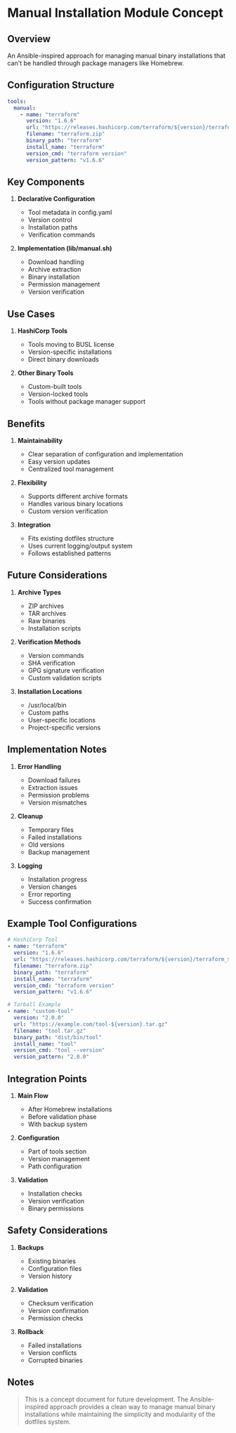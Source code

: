 # Manual Installation Module Concept

## Overview

An Ansible-inspired approach for managing manual binary installations that can't be handled through package managers like Homebrew.

## Configuration Structure

```yaml
tools:
  manual:
    - name: "terraform"
      version: "1.6.6"
      url: "https://releases.hashicorp.com/terraform/${version}/terraform_${version}_darwin_amd64.zip"
      filename: "terraform.zip"
      binary_path: "terraform"
      install_name: "terraform"
      version_cmd: "terraform version"
      version_pattern: "v1.6.6"
```

## Key Components

1. **Declarative Configuration**
   - Tool metadata in config.yaml
   - Version control
   - Installation paths
   - Verification commands

2. **Implementation (lib/manual.sh)**
   - Download handling
   - Archive extraction
   - Binary installation
   - Permission management
   - Version verification

## Use Cases

1. **HashiCorp Tools**
   - Tools moving to BUSL license
   - Version-specific installations
   - Direct binary downloads

2. **Other Binary Tools**
   - Custom-built tools
   - Version-locked tools
   - Tools without package manager support

## Benefits

1. **Maintainability**
   - Clear separation of configuration and implementation
   - Easy version updates
   - Centralized tool management

2. **Flexibility**
   - Supports different archive formats
   - Handles various binary locations
   - Custom version verification

3. **Integration**
   - Fits existing dotfiles structure
   - Uses current logging/output system
   - Follows established patterns

## Future Considerations

1. **Archive Types**
   - ZIP archives
   - TAR archives
   - Raw binaries
   - Installation scripts

2. **Verification Methods**
   - Version commands
   - SHA verification
   - GPG signature verification
   - Custom validation scripts

3. **Installation Locations**
   - /usr/local/bin
   - Custom paths
   - User-specific locations
   - Project-specific versions

## Implementation Notes

1. **Error Handling**
   - Download failures
   - Extraction issues
   - Permission problems
   - Version mismatches

2. **Cleanup**
   - Temporary files
   - Failed installations
   - Old versions
   - Backup management

3. **Logging**
   - Installation progress
   - Version changes
   - Error reporting
   - Success confirmation

## Example Tool Configurations

```yaml
# HashiCorp Tool
- name: "terraform"
  version: "1.6.6"
  url: "https://releases.hashicorp.com/terraform/${version}/terraform_${version}_darwin_amd64.zip"
  filename: "terraform.zip"
  binary_path: "terraform"
  install_name: "terraform"
  version_cmd: "terraform version"
  version_pattern: "v1.6.6"

# Tarball Example
- name: "custom-tool"
  version: "2.0.0"
  url: "https://example.com/tool-${version}.tar.gz"
  filename: "tool.tar.gz"
  binary_path: "dist/bin/tool"
  install_name: "tool"
  version_cmd: "tool --version"
  version_pattern: "2.0.0"
```

## Integration Points

1. **Main Flow**
   - After Homebrew installations
   - Before validation phase
   - With backup system

2. **Configuration**
   - Part of tools section
   - Version management
   - Path configuration

3. **Validation**
   - Installation checks
   - Version verification
   - Binary permissions

## Safety Considerations

1. **Backups**
   - Existing binaries
   - Configuration files
   - Version history

2. **Validation**
   - Checksum verification
   - Version confirmation
   - Permission checks

3. **Rollback**
   - Failed installations
   - Version conflicts
   - Corrupted binaries

## Notes

> This is a concept document for future development. The Ansible-inspired approach provides a clean way to manage manual binary installations while maintaining the simplicity and modularity of the dotfiles system.
